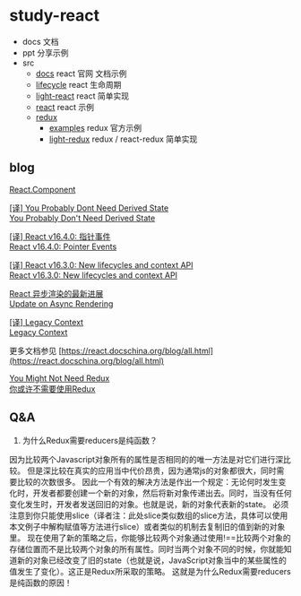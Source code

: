 # study-react

- docs 文档
- ppt 分享示例
- src
   - [docs](/src/docs) react 官网 文档示例
   - [lifecycle](/src/lifecycle) react 生命周期
   - [light-react](/src/light-react) react 简单实现
   - [react](src/react) react 示例
   - [redux](src/redux)
     - [examples](src/redux/examples)  redux 官方示例
     - [light-redux](src/redux/light-redux)  redux / react-redux 简单实现


## blog
     
[React.Component](https://reactjs.org/docs/react-component.html#constructor)  

[[译] You Probably Dont Need Derived State](https://segmentfault.com/a/1190000015795086)  
[You Probably Don't Need Derived State](https://reactjs.org/blog/2018/06/07/you-probably-dont-need-derived-state.html)

[[译] React v16.4.0: 指针事件](https://www.zcfy.cc/article/react-v16-4-0-pointer-events-react-blog)  
[React v16.4.0: Pointer Events](https://reactjs.org/blog/2018/05/23/react-v-16-4.html)  

[[译] React v16.3.0: New lifecycles and context API](https://segmentfault.com/a/1190000014083970)    
[React v16.3.0: New lifecycles and context API](https://reactjs.org/blog/2018/03/29/react-v-16-3.html)  

[React 异步渲染的最新进展](https://robin-front.github.io/2018/04/04/update-on-async-rendering.html)  
[Update on Async Rendering](https://reactjs.org/blog/2018/03/27/update-on-async-rendering.html)  

[[译] Legacy Context](https://react.docschina.org/docs/legacy-context.html)  
[Legacy Context](https://reactjs.org/docs/legacy-context.html)  

更多文档参见 [https://react.docschina.org/blog/all.html](https://react.docschina.org/blog/all.html)


[You Might Not Need Redux](https://medium.com/@dan_abramov/you-might-not-need-redux-be46360cf367)  
[你或许不需要使用Redux](https://www.zcfy.cc/article/you-might-not-need-redux)


## Q&A

1. 为什么Redux需要reducers是纯函数？

因为比较两个Javascript对象所有的属性是否相同的的唯一方法是对它们进行深比较。
但是深比较在真实的应用当中代价昂贵，因为通常js的对象都很大，同时需要比较的次数很多。
因此一个有效的解决方法是作出一个规定：无论何时发生变化时，开发者都要创建一个新的对象，然后将新对象传递出去。同时，当没有任何变化发生时，开发者发送回旧的对象。也就是说，新的对象代表新的state。
必须注意到你只能使用slice（译者注：此处slice类似数组的slice方法，具体可以使用本文例子中解构赋值等方法进行slice）或者类似的机制去复制旧的值到新的对象里。
现在使用了新的策略之后，你能够比较两个对象通过使用!==比较两个对象的存储位置而不是比较两个对象的所有属性。同时当两个对象不同的时候，你就能知道新的对象已经改变了旧的state（也就是说，JavaScript对象当中的某些属性的值发生了变化）。这正是Redux所采取的策略。
这就是为什么Redux需要reducers是纯函数的原因！